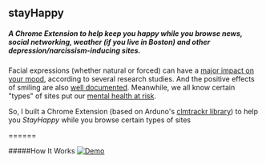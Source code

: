 ## stayHappy
##### A Chrome Extension to help keep you happy while you browse news, social networking, weather (if you live in Boston) and other depression/narcissism-inducing sites.
Facial expressions (whether natural or forced) can have a [major impact on your mood](http://www.nytimes.com/1989/07/18/science/a-feel-good-theory-a-smile-affects-mood.html), according to several research studies. And the positive effects of smiling are also [well documented](http://www.fastcompany.com/3041438/how-to-be-a-success-at-everything/how-smiling-changes-your-brain). Meanwhile, we all know certain "types" of sites put our [mental health at risk](http://guilfordjournals.com/doi/abs/10.1521/jscp.2014.33.8.701).

So, I built a Chrome Extension (based on Arduno's [clmtrackr library](https://github.com/auduno/clmtrackr)) to help you *StayHappy* while you browse certain types of sites

======

#####How It Works
[![Demo](http://mo.j0e.io/image/403P2D0o2M3d/download/Screen%20Recording%202015-08-30%20at%2006.02%20PM.gif)](http://mo.j0e.io/image/403P2D0o2M3d/download/Screen%20Recording%202015-08-30%20at%2006.02%20PM.gif)
<!-- ___
- [Installation](#installation)
- [Features](#features)
- [Contributing](#contributing)
- [FAQ](#faq)
- [Support](#support)
- [License](#license) -->